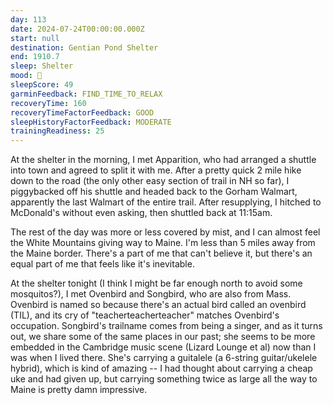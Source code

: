 ```yaml
---
day: 113
date: 2024-07-24T00:00:00.000Z
start: null
destination: Gentian Pond Shelter
end: 1910.7
sleep: Shelter
mood: 🙂
sleepScore: 49
garminFeedback: FIND_TIME_TO_RELAX
recoveryTime: 160
recoveryTimeFactorFeedback: GOOD
sleepHistoryFactorFeedback: MODERATE
trainingReadiness: 25
---
```

At the shelter in the morning, I met Apparition, who had arranged a shuttle into town and agreed to split it with me. After a pretty quick 2 mile hike down to the road (the only other easy section of trail in NH so far), I piggybacked off his shuttle and headed back to the Gorham Walmart, apparently the last Walmart of the entire trail. After resupplying, I hitched to McDonald's without even asking, then shuttled back at 11:15am.

The rest of the day was more or less covered by mist, and I can almost feel the White Mountains giving way to Maine. I'm less than 5 miles away from the Maine border. There's a part of me that can't believe it, but there's an equal part of me that feels like it's inevitable.

At the shelter tonight (I think I might be far enough north to avoid some mosquitos?), I met Ovenbird and Songbird, who are also from Mass. Ovenbird is named so because there's an actual bird called an ovenbird (TIL), and its cry of "teacherteacherteacher" matches Ovenbird's occupation. Songbird's trailname comes from being a singer, and as it turns out, we share some of the same places in our past; she seems to be more embedded in the Cambridge music scene (Lizard Lounge et al) now than I was when I lived there. She's carrying a guitalele (a 6-string guitar/ukelele hybrid), which is kind of amazing -- I had thought about carrying a cheap uke and had given up, but carrying something twice as large all the way to Maine is pretty damn impressive.
